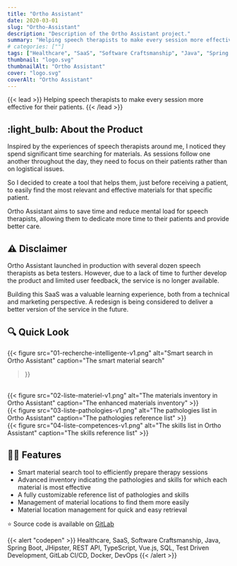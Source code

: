 ```yaml
---
title: "Ortho Assistant"
date: 2020-03-01
slug: "Ortho-Assistant"
description: "Description of the Ortho Assistant project."
summary: "Helping speech therapists to make every session more effective for their patients."
# categories: [""]
tags: ["Healthcare", "SaaS", "Software Craftsmanship", "Java", "Spring Boot", "JHipster", "REST API", "TypeScript", "Vue.js", "SQL", "Test Driven Development", "GitLab CI/CD", "Docker", "DevOps"]
thumbnail: "logo.svg"
thumbnailAlt: "Ortho Assistant"
cover: "logo.svg"
coverAlt: "Ortho Assistant"
---
```


{{< lead >}}
Helping speech therapists to make every session more effective for their patients.
{{< /lead >}}

## :light_bulb: About the Product

Inspired by the experiences of speech therapists around me, I noticed they spend significant time searching
for materials. As sessions follow one another throughout the day, they need to focus on their patients rather
than on logistical issues.

So I decided to create a tool that helps them, just before receiving a patient, to easily find the most relevant
and effective materials for that specific patient.

Ortho Assistant aims to save time and reduce mental load for speech therapists, allowing them
to dedicate more time to their patients and provide better care.

## :warning: Disclaimer

Ortho Assistant launched in production with several dozen speech therapists as beta testers.
However, due to a lack of time to further develop the product and limited user feedback,
the service is no longer available. 

Building this SaaS was a valuable learning experience, both from a technical and marketing perspective.
A redesign is being considered to deliver a better version of the service in the future.

## :mag: Quick Look

{{< figure
src="01-recherche-intelligente-v1.png"
alt="Smart search in Ortho Assistant"
caption="The smart material search"
>}}
<br>
{{< figure
src="02-liste-materiel-v1.png"
alt="The materials inventory in Ortho Assistant"
caption="The enhanced materials inventory"
>}}
<br>
{{< figure
src="03-liste-pathologies-v1.png"
alt="The pathologies list in Ortho Assistant"
caption="The pathologies reference list"
>}}
<br>
{{< figure
src="04-liste-competences-v1.png"
alt="The skills list in Ortho Assistant"
caption="The skills reference list"
>}}

## :health_worker: Features

* Smart material search tool to efficiently prepare therapy sessions
* Advanced inventory indicating the pathologies and skills for which each material is most effective
* A fully customizable reference list of pathologies and skills
* Management of material locations to find them more easily
* Material location management for quick and easy retrieval

:star: Source code is available on [GitLab](https://gitlab.com/atondoux/orthoassistant)

{{< alert "codepen" >}}
Healthcare, SaaS, Software Craftsmanship, Java, Spring Boot, JHipster, REST API, TypeScript, Vue.js,
SQL, Test Driven Development, GitLab CI/CD, Docker, DevOps
{{< /alert >}}
